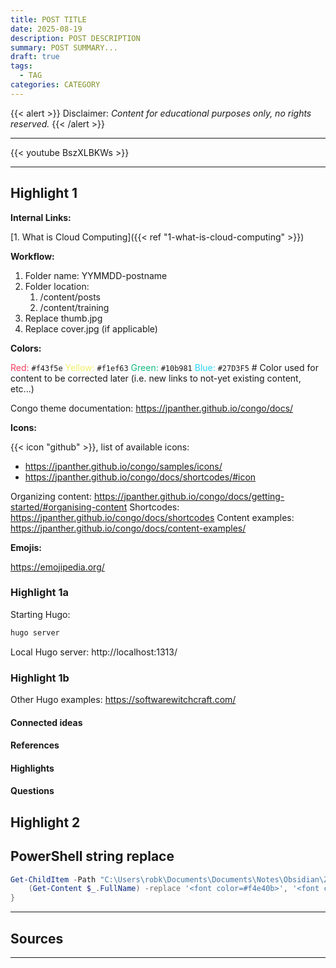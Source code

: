 ```yaml
---
title: POST TITLE
date: 2025-08-19
description: POST DESCRIPTION
summary: POST SUMMARY...
draft: true
tags:
  - TAG
categories: CATEGORY
---
```

{{< alert >}}
Disclaimer: _Content for educational purposes only, no rights reserved._
{{< /alert >}}

---

{{< youtube BszXLBKWs >}}

---
## Highlight 1

**Internal Links:**

[1. What is Cloud Computing]({{< ref "1-what-is-cloud-computing" >}})

**Workflow:**

1. Folder name: YYMMDD-postname
2. Folder location:
	1. /content/posts
	2. /content/training
3. Replace thumb.jpg
4. Replace cover.jpg (if applicable)

**Colors:** 

<font color=#f43f5e>Red:</font> `#f43f5e`
<font color=#f1ef63>Yellow:</font> `#f1ef63`
<font color=#10b981>Green:</font> `#10b981`
<font color=#27D3F5>Blue:</font> `#27D3F5` # Color used for content to be corrected later (i.e. new links to not-yet existing content, etc...)

Congo theme documentation: https://jpanther.github.io/congo/docs/

**Icons:**

{{< icon "github" >}}, list of available icons: 

- https://jpanther.github.io/congo/samples/icons/
- https://jpanther.github.io/congo/docs/shortcodes/#icon

Organizing content: https://jpanther.github.io/congo/docs/getting-started/#organising-content
Shortcodes: https://jpanther.github.io/congo/docs/shortcodes
Content examples: https://jpanther.github.io/congo/docs/content-examples/

**Emojis:**

https://emojipedia.org/
### Highlight 1a

Starting Hugo:

```PowerShell
hugo server
```

Local Hugo server: http://localhost:1313/
### Highlight 1b

Other Hugo examples: https://softwarewitchcraft.com/

#### Connected ideas

#### References

#### Highlights

#### Questions

## Highlight 2

## PowerShell string replace

```PowerShell
Get-ChildItem -Path "C:\Users\robk\Documents\Documents\Notes\Obsidian\Zettelkasten\4 - Content Creation\Git\rtdevx.github.io" -Recurse -Filter *.md | ForEach-Object {
    (Get-Content $_.FullName) -replace '<font color=#f4e40b>', '<font color=#f1ef63>' | Set-Content $_.FullName
}
```

---
## Sources



---
